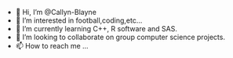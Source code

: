 - 👋 Hi, I’m @Callyn-Blayne
- 👀 I’m interested in football,coding,etc...
- 🌱 I’m currently learning C++, R software and SAS.
- 💞️ I’m looking to collaborate on group computer science projects.
- 📫 How to reach me ...

<!---
Callyn-Blayne/Callyn-Blayne is a ✨ special ✨ repository because its `README.md` (this file) appears on your GitHub profile.
You can click the Preview link to take a look at your changes.
--->
